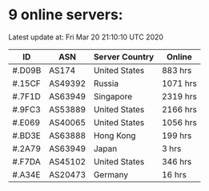 # 9 online servers:

Latest update at: Fri Mar 20 21:10:10 UTC 2020

| ID | ASN | Server Country | Online |
| -- | --- | -------------- | ------ |
| #.D09B | AS174 | United States | 883 hrs |
| #.15CF | AS49392 | Russia | 1071 hrs |
| #.7F1D | AS63949 | Singapore | 2319 hrs |
| #.9FC3 | AS53889 | United States | 2166 hrs |
| #.E069 | AS40065 | United States | 1056 hrs |
| #.BD3E | AS63888 | Hong Kong | 199 hrs |
| #.2A79 | AS63949 | Japan | 3 hrs |
| #.F7DA | AS45102 | United States | 346 hrs |
| #.A34E | AS20473 | Germany | 16 hrs |

